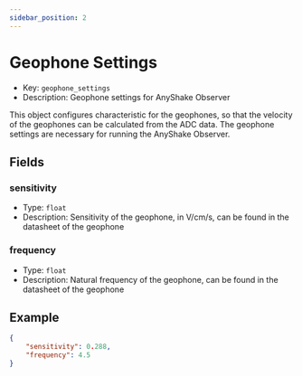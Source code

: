 ```yaml
---
sidebar_position: 2
---
```


# Geophone Settings

 - Key: `geophone_settings`
 - Description: Geophone settings for AnyShake Observer

This object configures characteristic for the geophones, so that the velocity of the geophones can be calculated from the ADC data. The geophone settings are necessary for running the AnyShake Observer.

## Fields


### sensitivity

 - Type: `float`
 - Description: Sensitivity of the geophone, in V/cm/s, can be found in the datasheet of the geophone

### frequency

 - Type: `float`
 - Description: Natural frequency of the geophone, can be found in the datasheet of the geophone

## Example

```json
{
    "sensitivity": 0.288,
    "frequency": 4.5
}
```